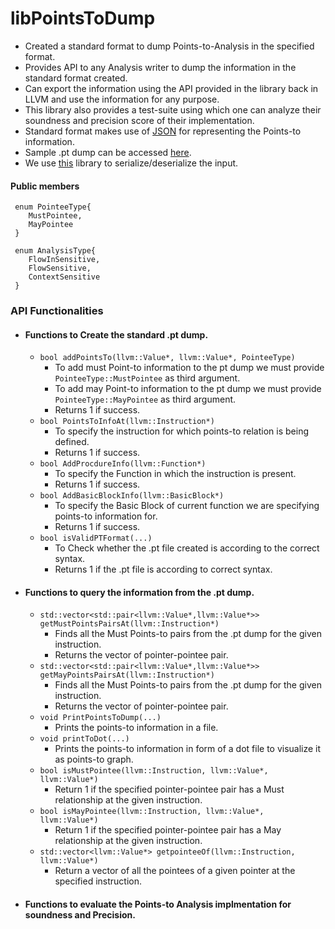 # libPointsToDump

- Created a standard format to dump Points-to-Analysis in the specified format.
- Provides API to any Analysis writer to dump the information in the standard format created.
- Can export the information using the API provided in the library back in LLVM and use the information for any purpose.
- This library also provides a test-suite using which one can analyze their soundness and precision score of their implementation.
- Standard format makes use of [JSON](https://www.json.org/json-en.html) for representing the Points-to information.
- Sample .pt dump can be accessed [here](./sample.pt.json).
- We use [this](https://github.com/nlohmann/json) library to serialize/deserialize the input.

#### Public members

```
 enum PointeeType{
    MustPointee,
    MayPointee
 } 
```
```
 enum AnalysisType{
    FlowInSensitive,
    FlowSensitive,
    ContextSensitive
 }
```
### API Functionalities
* #### Functions to Create the standard .pt dump.
     - `bool addPointsTo(llvm::Value*, llvm::Value*, PointeeType)`
        - To add must Point-to information to the pt dump we must provide `PointeeType::MustPointee` as third argument.
        - To add may Point-to information to the pt dump we must provide `PointeeType::MayPointee` as third argument.
        - Returns 1 if success.     
     - `bool PointsToInfoAt(llvm::Instruction*)`
       - To specify the instruction for which points-to relation is being defined. 
       - Returns 1 if success.
     - `bool AddProcdureInfo(llvm::Function*)`
       - To specify the Function in which the instruction is present. 
       - Returns 1 if success.
     - `bool AddBasicBlockInfo(llvm::BasicBlock*)`
       - To specify the Basic Block of current function we are specifying points-to information for. 
       - Returns 1 if success.
     - `bool isValidPTFormat(...)`
       - To Check whether the .pt file created is according to the correct syntax.
       - Returns 1 if the .pt file is according to correct syntax.

- #### Functions to query the information from the .pt dump.
     - `std::vector<std::pair<llvm::Value*,llvm::Value*>> getMustPointsPairsAt(llvm::Instruction*)`
       - Finds all the Must Points-to pairs from the .pt dump for the given instruction.
       - Returns the vector of pointer-pointee pair.
     - `std::vector<std::pair<llvm::Value*,llvm::Value*>> getMayPointsPairsAt(llvm::Instruction*)`
       - Finds all the Must Points-to pairs from the .pt dump for the given instruction.
       - Returns the vector of pointer-pointee pair.
     - `void PrintPointsToDump(...)`
       - Prints the points-to information in a file.
     - `void printToDot(...)`
       - Prints the points-to information in form of a dot file to visualize it as points-to graph.
     - `bool isMustPointee(llvm::Instruction, llvm::Value*, llvm::Value*)`
       - Return 1 if the specified pointer-pointee pair has a Must relationship at the given instruction.
     - `bool isMayPointee(llvm::Instruction, llvm::Value*, llvm::Value*)`
       - Return 1 if the specified pointer-pointee pair has a May relationship at the given instruction. 
     - `std::vector<llvm::Value*> getpointeeOf(llvm::Instruction, llvm::Value*)`
       - Return a vector of all the pointees of a given pointer at the specified instruction.
    
- #### Functions to evaluate the Points-to Analysis implmentation for soundness and Precision.
